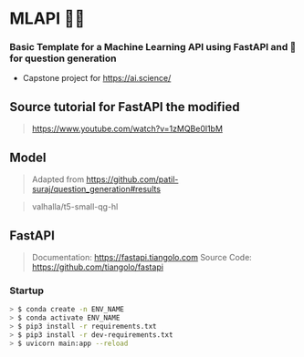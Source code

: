 # MLAPI 🚀🚀
### Basic Template for a Machine Learning API using FastAPI and 🤗 for question generation

- Capstone project for https://ai.science/

## Source tutorial for FastAPI the modified 
> https://www.youtube.com/watch?v=1zMQBe0l1bM

## Model
> Adapted from https://github.com/patil-suraj/question_generation#results

> valhalla/t5-small-qg-hl

## FastAPI
> Documentation: https://fastapi.tiangolo.com
> Source Code: https://github.com/tiangolo/fastapi

### Startup
```bash
> $ conda create -n ENV_NAME
> $ conda activate ENV_NAME
> $ pip3 install -r requirements.txt
> $ pip3 install -r dev-requirements.txt
> $ uvicorn main:app --reload
```

